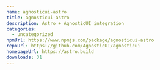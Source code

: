 ```yaml
---
name: agnosticui-astro
title: agnosticui-astro
description: Astro + AgnosticUI integration
categories:
  - uncategorized
npmUrl: https://www.npmjs.com/package/agnosticui-astro
repoUrl: https://github.com/AgnosticUI/agnosticui
homepageUrl: https://astro.build
downloads: 31
---
```

